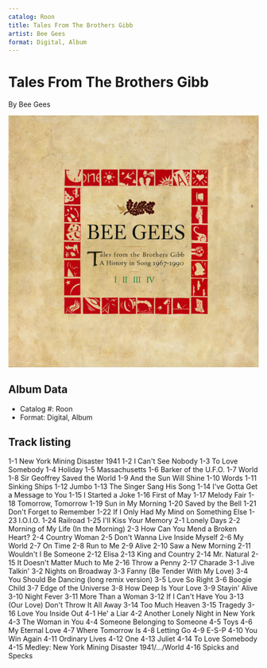 ```yaml
---
catalog: Roon
title: Tales From The Brothers Gibb
artist: Bee Gees
format: Digital, Album
---
```


# Tales From The Brothers Gibb

By Bee Gees

![](../../assets/albumcovers/Bee_Gees-Tales_From_The_Brothers_Gibb.png)

## Album Data

- Catalog #: Roon
- Format: Digital, Album


## Track listing


1-1 New York Mining Disaster 1941
1-2 I Can't See Nobody
1-3 To Love Somebody
1-4 Holiday
1-5 Massachusetts
1-6 Barker of the U.F.O.
1-7 World
1-8 Sir Geoffrey Saved the World
1-9 And the Sun Will Shine
1-10 Words
1-11 Sinking Ships
1-12 Jumbo
1-13 The Singer Sang His Song
1-14 I've Gotta Get a Message to You
1-15 I Started a Joke
1-16 First of May
1-17 Melody Fair
1-18 Tomorrow, Tomorrow
1-19 Sun in My Morning
1-20 Saved by the Bell
1-21 Don't Forget to Remember
1-22 If I Only Had My Mind on Something Else
1-23 I.O.I.O.
1-24 Railroad
1-25 I'll Kiss Your Memory
2-1 Lonely Days
2-2 Morning of My Life (In the Morning)
2-3 How Can You Mend a Broken Heart?
2-4 Country Woman
2-5 Don't Wanna Live Inside Myself
2-6 My World
2-7 On Time
2-8 Run to Me
2-9 Alive
2-10 Saw a New Morning
2-11 Wouldn't I Be Someone
2-12 Elisa
2-13 King and Country
2-14 Mr. Natural
2-15 It Doesn't Matter Much to Me
2-16 Throw a Penny
2-17 Charade
3-1 Jive Talkin'
3-2 Nights on Broadway
3-3 Fanny (Be Tender With My Love)
3-4 You Should Be Dancing (long remix version)
3-5 Love So Right
3-6 Boogie Child
3-7 Edge of the Universe
3-8 How Deep Is Your Love
3-9 Stayin' Alive
3-10 Night Fever
3-11 More Than a Woman
3-12 If I Can't Have You
3-13 (Our Love) Don't Throw It All Away
3-14 Too Much Heaven
3-15 Tragedy
3-16 Love You Inside Out
4-1 He' a Liar
4-2 Another Lonely Night in New York
4-3 The Woman in You
4-4 Someone Belonging to Someone
4-5 Toys
4-6 My Eternal Love
4-7 Where Tomorrow Is
4-8 Letting Go
4-9 E-S-P
4-10 You Win Again
4-11 Ordinary Lives
4-12 One
4-13 Juliet
4-14 To Love Somebody
4-15 Medley: New York Mining Disaster 1941/.../World
4-16 Spicks and Specks

